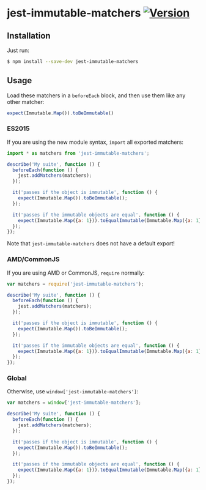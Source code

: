 # jest-immutable-matchers [![Version](https://img.shields.io/npm/v/jest-immutable-matchers.svg)](https://www.npmjs.com/package/jest-immutable-matchers)


## Installation

Just run:

```sh
$ npm install --save-dev jest-immutable-matchers
```


## Usage

Load these matchers in a `beforeEach` block, and then use them like any other matcher:

```js
expect(Immutable.Map()).toBeImmutable()
```

### ES2015

If you are using the new module syntax, `import` all exported matchers:

```js
import * as matchers from 'jest-immutable-matchers';

describe('My suite', function () {
  beforeEach(function () {
    jest.addMatchers(matchers);
  });

  it('passes if the object is immutable', function () {
    expect(Immutable.Map()).toBeImmutable();
  });

  it('passes if the immutable objects are equal', function () {
    expect(Immutable.Map({a: 1})).toEqualImmutable(Immutable.Map({a: 1}));
  });
});
```

Note that `jest-immutable-matchers` does not have a default export!

### AMD/CommonJS

If you are using AMD or CommonJS, `require` normally:

```js
var matchers = require('jest-immutable-matchers');

describe('My suite', function () {
  beforeEach(function () {
    jest.addMatchers(matchers);
  });

  it('passes if the object is immutable', function () {
    expect(Immutable.Map()).toBeImmutable();
  });

  it('passes if the immutable objects are equal', function () {
    expect(Immutable.Map({a: 1})).toEqualImmutable(Immutable.Map({a: 1}));
  });
});
```

### Global

Otherwise, use `window['jest-immutable-matchers']`:

```js
var matchers = window['jest-immutable-matchers'];

describe('My suite', function () {
  beforeEach(function () {
    jest.addMatchers(matchers);
  });

  it('passes if the object is immutable', function () {
    expect(Immutable.Map()).toBeImmutable();
  });

  it('passes if the immutable objects are equal', function () {
    expect(Immutable.Map({a: 1})).toEqualImmutable(Immutable.Map({a: 1}));
  });
});
```
